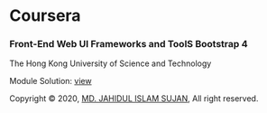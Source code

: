 # Coursera

### Front-End Web UI Frameworks and ToolS Bootstrap 4

The Hong Kong University of Science and Technology

Module Solution:     [view](https://mrdeveloperjis.github.io/coursera/front-end-web-ui-frameworks-and-tools-bootstrap-4/)

Copyright &copy; 2020, [MD. JAHIDUL ISLAM SUJAN](https://github.com/MrDeveloperJIS), All right reserved.
 